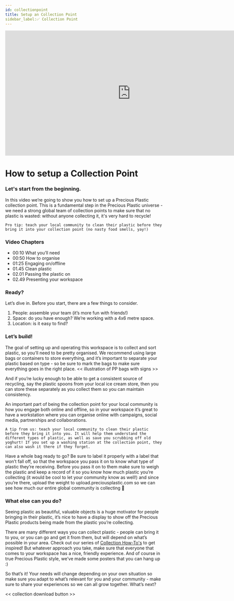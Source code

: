 ```yaml
---
id: collectionpoint
title: Setup an Collection Point
sidebar_label:✅ Collection Point
---
```


<div class="videocontainer">
  <iframe width="800" height="400" src="https://www.youtube.com/embed/NpEaa2P7qZI" frameborder="0" allow="accelerometer; autoplay; encrypted-media; gyroscope; picture-in-picture" allowfullscreen></iframe>
</div>

<style>
:root {
  --highlight: #37b4a3;
  --hover: #37b4a3;
}
</style>

# How to setup a Collection Point

<div class="videoChapters">
<div class="videoChaptersMain">

### Let's start from the beginning.

In this video we’re going to show you how to set up a Precious Plastic collection point. This is a fundamental step in the Precious Plastic universe - we need a strong global team of collection points to make sure that no plastic is wasted: without anyone collecting it, it's very hard to recycle!

`Pro tip: teach your local community to clean their plastic before they bring it into your collection point (no nasty food smells, yay!)`


</div>
<div class="videoChaptersSidebar">

### Video Chapters

- 00:10 What you’ll need
- 00:50 How to organise
- 01:25 Engaging on/offline 
- 01.45 Clean plastic
- 02.01 Passing the plastic on
- 02.49 Presenting your workspace

</div>
</div>

### Ready? 
Let’s dive in. Before you start, there are a few things to consider. 

1. People: assemble your team (it’s more fun with friends!)
2. Space: do you have enough? We’re working with a 4x6 metre space.
3. Location: is it easy to find? 

### Let’s build!

The goal of setting up and operating this workspace is to collect and sort plastic, so you’ll need to be pretty organised. We recommend using large bags or containers to store everything, and it’s important to separate your plastic based on type - so be sure to mark the bags to make sure everything goes in the right place. 
<< illustration of PP bags with signs >>

And if you’re lucky enough to be able to get a consistent source of recycling, say the plastic spoons from your local ice cream store, then you can store these separately as you collect them so you can maintain consistency.

An important part of being the collection point for your local community is how you engage both online and offline, so in your workspace it’s great to have a workstation where you can organise online with campaigns, social media, partnerships and collaborations. 

`A tip from us: teach your local community to clean their plastic before they bring it into you. It will help them understand the different types of plastic, as well as save you scrubbing off old yoghurt! If you set up a washing station at the collection point, they can also wash it there if they forget. `

Have a whole bag ready to go? Be sure to label it properly with a label that won’t fall off, so that the workspace you pass it on to know what type of plastic they’re receiving. Before you pass it on to them make sure to weigh the plastic and keep a record of it so you know how much plastic you’re collecting (it would be cool to let your community know as well!) and since you’re there, upload the weight to upload.preciousplastic.com so we can see how much our entire global community is collecting 💪

### What else can you do? 

Seeing plastic as beautiful, valuable objects is a huge motivator for people bringing in their plastic, it’s nice to have a display to show off the Precious Plastic products being made from the plastic you’re collecting. 

There are many different ways you can collect plastic - people can bring it to you, or you can go and get it from them, but will depend on what’s possible in your area. Check out our series of <a href="url">Collection How-To's</a> to get inspired! But whatever approach you take, make sure that everyone that comes to your workspace has a nice, friendly experience. And of course in true Precious Plastic style, we’ve made some posters that you can hang up :) 

So that’s it! Your needs will change depending on your own situation so make sure you adapt to what’s relevant for you and your community - make sure to share your experiences so we can all grow together. What’s next? 

<< collection download button >>

